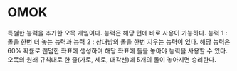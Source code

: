 # OMOK
특별한 능력을 추가한 오목 게임이다. 능력은 해당 턴에 바로 사용이 가능하다. 능력 1 : 돌을 한번 더 놓는 능력과 능력 2 : 상대방의 돌을 한번 지우는 능력이 있다. 해당 능력은 60% 확률로 랜덤한 좌표에 생성하며 해당 좌표에 돌을 놓아야 능력을 사용할 수 있다. 오목의 원래 규칙대로 한 줄(가로, 세로, 대각선)에 5개의 돌이 놓아지면 승리한다.
